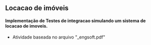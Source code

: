 
## Locacao de imóveis
#### Implementação de Testes de integracao simulando um sistema de locacao de imoveis.

* Atividade baseada no arquivo "_engsoft.pdf"
